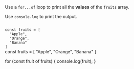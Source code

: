 Use a `for...of` loop to print
all the **values** of the `fruits` array.

Use `console.log` to print the output.

<codeblock language="javascript" type="exercise" testMode="fixedInput">
<code>
const fruits = [
  "Apple",
  "Orange",
  "Banana"
]
</code>

<solution>
const fruits = [
  "Apple",
  "Orange",
  "Banana"
]

for (const fruit of fruits) {
  console.log(fruit);
}
</solution>
</codeblock>